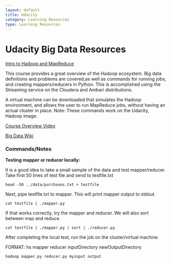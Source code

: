 ```yaml
---
layout: default
title: Udacity
category: Learning Resources
type: Learning Resources
---
```


# Udacity Big Data Resources
[Intro to Hadoop and MapReduce](https://www.udacity.com/course/intro-to-hadoop-and-mapreduce--ud617)

This course provides a great overview of the Hadoop ecosystem.  Big data definitions and problems are covered,as well as commands for running jobs, and creating mappers/reducers in Python.  This is accomplished using the Streaming service on the Cloudera and Ambari distributions.

A virtual machine can be downloaded that simulates the Hadoop environment, and allows the user to run MapReduce jobs, without having an actual cluster in place.
Note:  These commands work on the Udacity, Hadoop image.

[Course Overview Video](https://www.youtube.com/watch?v=44K_bzTL_SM)

[Big Data Wiki](https://en.wikipedia.org/wiki/Big_data)


### Commands/Notes
**Testing mapper or reducer locally:**

It is a good idea to take a small sample of the data and test mapper/reducer.
Take first 50 lines of test file and send to testfile.txt

    head -50 ../data/purchases.txt > testfile

Next, pipe testfile.txt to mapper.  This will print mapper output to stdout.

    cat testfile | ./mapper.py

If that works correctly, try the mapper and reducer.  We will also sort between map and reduce.

    cat testfile | ./mapper.py | sort | ./reducer.py

After completing the local test, run the job on the cluster/virtual machine.

FORMAT: hs mapper reducer inputDirectory newOutputDirectory

    hadoop mapper.py reducer.py myinput output